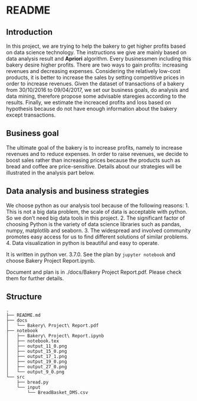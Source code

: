 # README

## Introduction
In this project, we are trying to help the bakery to get higher profits based on data science technology. The instructions we give are mainly based on data analysis result and **Apriori** algorithm.
Every businessmen including this bakery desire higher profits. There are two ways to gain profits: increasing revenues and decreasing expenses. Considering the relatively low-cost products, it is better to increase the sales by setting competitive prices in order to increase revenues. Given the dataset of transactions of a bakery from 30/10/2016 to 09/04/2017, we set our business goals, do analysis and data mining, therefore propose some advisable staregies according to the results. Finally, we estimate the increaced profits and loss based on hypothesis because do not have enough information about the bakery except transactions.

## Business goal
The ultimate goal of the bakery is to increase profits, namely to increase revenues and to reduce expenses. In order to raise revenues, we decide to boost sales rather than increasing prices because the products such as bread and coffee are price-sensitive. Details about our strategies will be illustrated in the analysis part below.

## Data analysis and business strategies
We choose python as our analysis tool because of the following reasons: 1. This is not a big data problem, the scale of data is acceptable with python. So we don’t need big data tools in this project. 2. The significant factor of choosing Python is the variety of data science libraries such as pandas, numpy, matplotlib and seaborn. 3. The widespread and involved community promotes easy access for us to find different solutions of similar problems. 4. Data visualization in python is beautiful and easy to operate.


It is written in python ver. 3.7.0. See the plan by `jupyter notebook` and choose Bakery Project Report.ipynb.

Document and plan is in ./docs/Bakery Project Report.pdf. Please check them for further details.

## Structure

```
.
├── README.md
├── docs
│   └── Bakery\ Project\ Report.pdf
├── notebook
│   ├── Bakery\ Project\ Report.ipynb
│   ├── notebook.tex
│   ├── output_11_0.png
│   ├── output_15_0.png
│   ├── output_17_1.png
│   ├── output_19_0.png
│   ├── output_27_0.png
│   └── output_9_0.png
└── src
​    ├── bread.py
​    └── input
​        └── BreadBasket_DMS.csv
```

